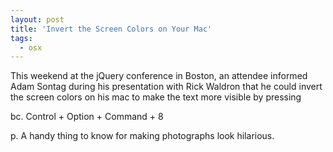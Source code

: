 ```yaml
---
layout: post
title: 'Invert the Screen Colors on Your Mac'
tags:
  - osx
---
```


This weekend at the jQuery conference in Boston, an attendee informed Adam Sontag during his presentation with Rick Waldron that he could invert the screen colors on his mac to make the text more visible by pressing

bc. Control + Option + Command + 8

p. A handy thing to know for making photographs look hilarious.
